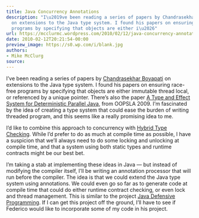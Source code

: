 ```yaml
---
title: Java Concurrency Annotations
description: "I\u2019ve been reading a series of papers by Chandrasekhar Boyapati
  on extensions to the Java type system. I found his papers on ensuring race-free
  programs by specifying that objects are either i\u2026"
url: https://mcclurmc.wordpress.com/2010/02/12/java-concurrency-annotations/
date: 2010-02-12T20:21:54-00:00
preview_image: https://s0.wp.com/i/blank.jpg
authors:
- Mike McClurg
source:
---
```


<p>I’ve been reading a series of papers by <a href="http://www.citeulike.org/user/mcclurmc/author/Boyapati:C">Chandrasekhar Boyapati</a> on extensions to the Java type system. I found his papers on ensuring race-free programs by specifying that objects are either immutable thread local, or referenced by a unique pointer. There’s also the paper <a href="http://www.citeulike.org/user/mcclurmc/article/6658634">A Type and Effect System for Deterministic Parallel Java</a>, from OOPSLA 2009. I’m fascinated by the idea of creating a type system that could ease the burden of writing threaded program, and this seems like a really promising idea to me.</p>
<p>I’d like to combine this approach to concurrency with <a href="http://www.citeulike.org/user/mcclurmc/article/6658568">Hybrid Type Checking</a>. While I’d prefer to do as much at compile time as possible, I have a suspicion that we’ll always need to do some locking and unlocking at compile time, and that a system using both static types and runtime contracts might be our best bet.</p>
<p>I’m taking a stab at implementing these ideas in Java — but instead of modifying the compiler itself, I’ll be writing an annotation processor that will run before the compiler. The idea is that we could extend the Java type system using annotations. We could even go so far as to generate code at compile time that could do either runtime contract checking, or even lock and thread management. This is similar to the project <a href="http://sourceforge.net/projects/jdefprog/">Java Defensive Programming</a>. If I can get this project off the ground, I’ll have to see if Federico would like to incorporate some of my code in his project.</p>

